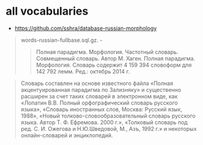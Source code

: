 # all vocabularies
* https://github.com/sshra/database-russian-morphology
>words-russian-fullbase.sql.gz. - 
>>Полная парадигма. Морфология. Частотный словарь. Совмещенный словарь. Автор М. Хаген. Полная парадигма. Морфология.
Словарь содержит 4 159 394 словоформ для 142 792 лемм.
Ред.: октябрь 2014 г.

>Словарь составлен на основе известного файла «Полная акцентуированная парадигма по Зализняку» и существенно расширен за счет таких словарей в электронном виде, как «Лопатин В.В. Полный орфографический словарь русского языка», «Словарь иностранных слов, Москва: Русский язык, 1988», «Новый толково-словообразовательный словарь русского языка. Автор Т. Ф. Ефремова. 2000 г.», «Толковый словарь под ред. C. И. Ожегова и Н.Ю.Шведовой, М., Азъ, 1992 г.» и некоторых онлайн-словарей и энциклопедий.